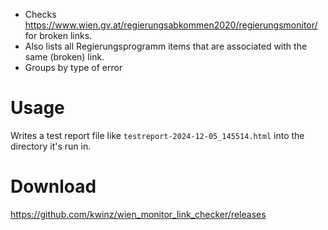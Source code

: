 * Checks https://www.wien.gv.at/regierungsabkommen2020/regierungsmonitor/ for broken links.
* Also lists all Regierungsprogramm items that are associated with the same (broken) link.
* Groups by type of error

# Usage

Writes a test report file like `testreport-2024-12-05_145514.html` into the directory it's run in.

# Download

https://github.com/kwinz/wien_monitor_link_checker/releases
